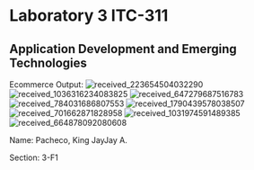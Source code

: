 # Laboratory 3 ITC-311

## Application Development and Emerging Technologies
Ecommerce Output:
![received_223654504032290](https://github.com/K1ngJJ/Lab3_Ecommerce/assets/144676325/54abdf67-7b76-4c61-976b-4ce870fe9e1d)
![received_1036316234083825](https://github.com/K1ngJJ/Lab3_Ecommerce/assets/144676325/7fb53eb4-3c2f-420c-8efe-9f82d10d296a)
![received_647279687516783](https://github.com/K1ngJJ/Lab3_Ecommerce/assets/144676325/34b14fcd-0c28-4941-ae6b-e549c75955a2)
![received_784031686807553](https://github.com/K1ngJJ/Lab3_Ecommerce/assets/144676325/d5f0f5a8-5a1a-42f2-95df-21f32f5a0a39)
![received_1790439578038507](https://github.com/K1ngJJ/Lab3_Ecommerce/assets/144676325/7be56efb-55f9-4a96-8558-8560f98c4eac)
![received_701662871828958](https://github.com/K1ngJJ/Lab3_Ecommerce/assets/144676325/981e15dd-21f5-4ef0-a1fc-3f6143683a8f)
![received_1031974591489385](https://github.com/K1ngJJ/Lab3_Ecommerce/assets/144676325/e01edeed-bbc0-42ed-b74f-51d9b9d79a07)
![received_664878092080608](https://github.com/K1ngJJ/Lab3_Ecommerce/assets/144676325/6d95b45f-8ebc-41ca-bec2-212085d726ab)

Name: Pacheco, King JayJay A.

Section: 3-F1

